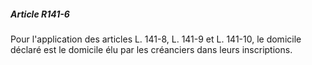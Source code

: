 ##### Article R141-6

Pour l'application des articles L. 141-8, L. 141-9 et L. 141-10, le domicile déclaré est le domicile élu par les créanciers dans leurs inscriptions.

